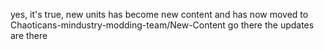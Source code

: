 yes, it's true, new units has become new content and has now moved to Chaoticans-mindustry-modding-team/New-Content
go there the updates are there
